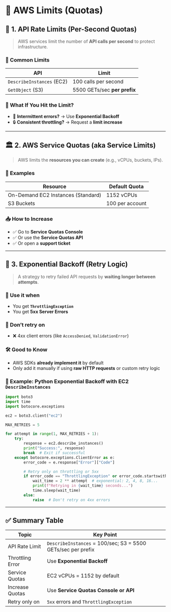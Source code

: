 # 🚦 **AWS Limits (Quotas)**

## 🧭 **1. API Rate Limits (Per-Second Quotas)**

> AWS services limit the number of **API calls per second** to protect infrastructure.

### 🛑 Common Limits

| API                       | Limit                        |
| ------------------------- | ---------------------------- |
| `DescribeInstances` (EC2) | 100 calls per second         |
| `GetObject` (S3)          | 5500 GETs/sec **per prefix** |

### 📌 What If You Hit the Limit?

- 🔁 **Intermittent errors?** → Use **Exponential Backoff**
- 🔒 **Consistent throttling?** → Request a **limit increase**

---

## 🏛️ **2. AWS Service Quotas (aka Service Limits)**

> AWS limits the **resources you can create** (e.g., vCPUs, buckets, IPs).

### 🧱 Examples

| Resource                           | Default Quota   |
| ---------------------------------- | --------------- |
| On-Demand EC2 Instances (Standard) | 1152 vCPUs      |
| S3 Buckets                         | 100 per account |

### 📥 How to Increase

- ✅ Go to **Service Quotas Console**
- ✅ Or use the **Service Quotas API**
- ✅ Or open a **support ticket**

---

## 🔁 **3. Exponential Backoff (Retry Logic)**

> A strategy to retry failed API requests by **waiting longer between attempts**.

### 🧠 Use it when

- You get **`ThrottlingException`**
- You get **5xx Server Errors**

### 🚫 Don’t retry on

- ❌ 4xx client errors (like `AccessDenied`, `ValidationError`)

### 🛠️ Good to Know

- AWS SDKs **already implement it** by default
- Only add it manually if using **raw HTTP requests** or custom retry logic

### 🧪 Example: Python Exponential Backoff with EC2 `DescribeInstances`

```python
import boto3
import time
import botocore.exceptions

ec2 = boto3.client("ec2")

MAX_RETRIES = 5

for attempt in range(1, MAX_RETRIES + 1):
    try:
        response = ec2.describe_instances()
        print("Success:", response)
        break  # Exit if successful
    except botocore.exceptions.ClientError as e:
        error_code = e.response["Error"]["Code"]

        # Retry only on throttling or 5xx
        if error_code == "ThrottlingException" or error_code.startswith("5"):
            wait_time = 2 ** attempt  # exponential: 2, 4, 8, 16...
            print(f"Retrying in {wait_time} seconds...")
            time.sleep(wait_time)
        else:
            raise  # Don't retry on 4xx errors
```

---

## ✅ Summary Table

| Topic            | Key Point                                                    |
| ---------------- | ------------------------------------------------------------ |
| API Rate Limit   | `DescribeInstances` = 100/sec; S3 = 5500 GETs/sec per prefix |
| Throttling Error | Use **Exponential Backoff**                                  |
| Service Quotas   | EC2 vCPUs = 1152 by default                                  |
| Increase Quotas  | Use **Service Quotas Console or API**                        |
| Retry only on    | `5xx` errors and `ThrottlingException`                       |
